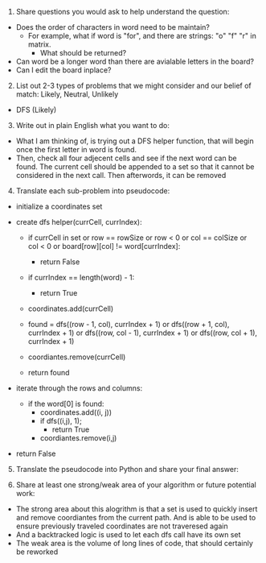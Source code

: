 1. Share questions you would ask to help understand the question:
- Does the order of characters in word need to be maintain?
    - For example, what if word is "for", and there are strings: "o" "f" "r" in matrix.
        - What should be returned?
- Can word be a longer word than there are avialable letters in the board?
- Can I edit the board inplace?

2. List out 2-3 types of problems that we might consider and our belief of match: Likely, Neutral, Unlikely
- DFS (Likely)

3. Write out in plain English what you want to do: 
- What I am thinking of, is trying out a DFS helper function, that will begin once the first letter in word is found. 
- Then, check all four adjecent cells and see if the next word can be found. The current cell should be appended to a set so that it cannot be considered in the next call. Then afterwords, it can be removed

4. Translate each sub-problem into pseudocode:
- initialize a coordinates set

- create dfs helper(currCell, currIndex):
    - if currCell in set or row == rowSize or row < 0 or col == colSize or col < 0 or board[row][col] != word[currIndex]:
        - return False
    - if currIndex == length(word) - 1:
        - return True
    - coordinates.add(currCell)

    - found = dfs((row - 1, col), currIndex + 1) or dfs((row + 1, col), currIndex + 1) or dfs((row, col - 1), currIndex + 1) or dfs((row, col + 1), currIndex + 1)
    
    - coordiantes.remove(currCell)

    - return found

- iterate through the rows and columns:
    - if the word[0] is found:
        - coordinates.add((i, j))
        - if dfs((i,j), 1); 
            - return True
        - coordiantes.remove(i,j)
- return False

5. Translate the pseudocode into Python and share your final answer:
  <!-- class Solution:
    def exist(self, board: List[List[str]], word: str) -> bool:
        rowSize = len(board)
        colSize = len(board[0])

        coordinates = set()

        def dfs(currCell, currIndex):
            row, col = currCell[0], currCell[1]

            if currCell in coordinates or row >= rowSize or row < 0 or col >= colSize or col < 0 or board[row][col] != word[currIndex]:
                return False
            if currIndex == len(word) - 1:
                return True

            coordinates.add(currCell)

            found = dfs((row - 1, col), currIndex + 1) or dfs((row + 1, col), currIndex + 1) or dfs((row, col - 1), currIndex + 1) or dfs((row, col + 1), currIndex + 1)

            coordinates.remove(currCell)

            return found

        for i in range(rowSize):
            for j in range(colSize):
                if board[i][j] == word[0]:
                    if dfs((i,j), 0):
                        return True
        return False -->

6. Share at least one strong/weak area of your algorithm or future potential work:
- The strong area about this alogrithm is that a set is used to quickly insert and remove coordiantes from the current path. And is able to be used to ensure previously traveled coordinates are not traveresed again 
- And a backtracked logic is used to let each dfs call have its own set 
- The weak area is the volume of long lines of code, that should certainly be reworked